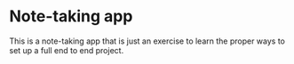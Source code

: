 # Note-taking app

This is a note-taking app that is just an exercise to learn the proper ways to set up a full end to end project.